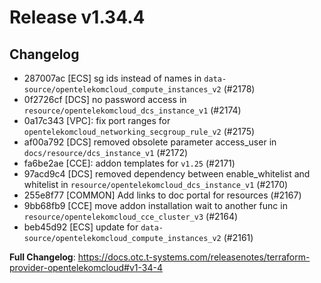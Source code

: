 # Release v1.34.4
## Changelog
* 287007ac [ECS] sg ids instead of names in `data-source/opentelekomcloud_compute_instances_v2` (#2178)
* 0f2726cf [DCS] no password access in `resource/opentelekomcloud_dcs_instance_v1` (#2174)
* 0a17c343 [VPC]: fix port ranges for `opentelekomcloud_networking_secgroup_rule_v2` (#2175)
* af00a792 [DCS] removed obsolete parameter access_user in `docs/resource/dcs_instance_v1` (#2172)
* fa6be2ae [CCE]: addon templates for `v1.25` (#2171)
* 97acd9c4 [DCS] removed dependency between enable_whitelist and whitelist in `resource/opentelekomcloud_dcs_instance_v1` (#2170)
* 255e8f77 [COMMON] Add links to doc portal for resources (#2167)
* 9bb68fb9 [CCE] move addon installation wait to another func in `resource/opentelekomcloud_cce_cluster_v3` (#2164)
* beb45d92 [ECS] update for `data-source/opentelekomcloud_compute_instances_v2` (#2161)

**Full Changelog**: https://docs.otc.t-systems.com/releasenotes/terraform-provider-opentelekomcloud#v1-34-4

